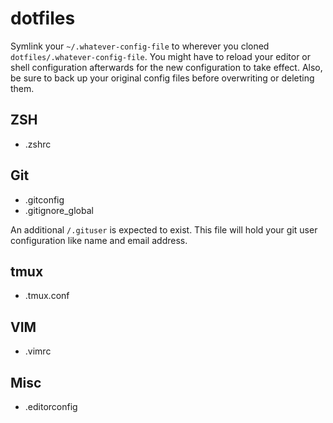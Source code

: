 dotfiles
========

Symlink your `~/.whatever-config-file` to wherever you cloned `dotfiles/.whatever-config-file`.
You might have to reload your editor or shell configuration afterwards for the new configuration to take effect. Also, be sure to back up your original config files before overwriting or deleting them.

## ZSH
* .zshrc

## Git
* .gitconfig
* .gitignore_global

An additional `/.gituser` is expected to exist. This file will hold your git user configuration like name and email address.

## tmux
* .tmux.conf

## VIM
* .vimrc

## Misc
* .editorconfig
